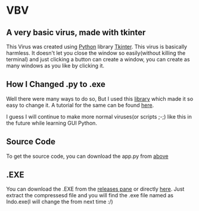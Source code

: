# VBV
A very basic virus, made with tkinter
-----------

This Virus was created using [Python](https://www.python.org/) library [Tkinter](https://tkdocs.com/).
This virus is basically harmless.
It doesn't let you close the window so easily(without killing the terminal) and just clicking a button can create a window, you can create as many windows as you like by clicking it.

## How I Changed .py to .exe

Well there were many ways to do so, But I used this [library](https://pypi.org/project/pyinstaller/) which made it so easy to change it.
A tutorial for the same can be found [here](https://datatofish.com/executable-pyinstaller/).

I guess I will continue to make more normal viruses(or scripts ;-;) like this in the future while learning GUI Python.

## Source Code

To get the source code, you can download the app.py from [above](https://github.com/Indominus-Rexian/VBV/blob/main/app.py)

## .EXE

You can download the .EXE from the [releases pane](https://github.com/Indominus-Rexian/VBV/releases/tag/alpha) or directly [here](https://github.com/Indominus-Rexian/VBV/releases/download/alpha/vbv-v1.0.zip).
Just extract the compressesd file and you will find the .exe file named as Indo.exe(I will change the from next time :/)
